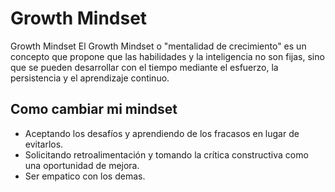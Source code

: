 # Growth Mindset

Growth Mindset
El Growth Mindset o "mentalidad de crecimiento" es un concepto que propone que las habilidades y la inteligencia no son fijas, sino que se pueden desarrollar con el tiempo mediante el esfuerzo, la persistencia y el aprendizaje continuo.

## Como cambiar mi mindset

- Aceptando los desafíos y aprendiendo de los fracasos en lugar de evitarlos.
- Solicitando retroalimentación y tomando la crítica constructiva como una oportunidad de mejora.
- Ser empatico con los demas.


